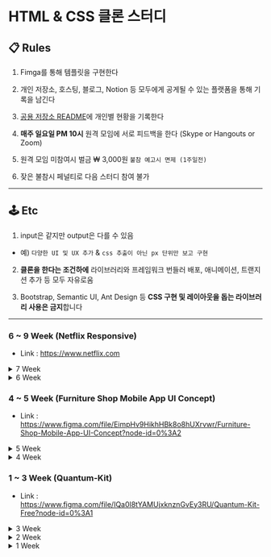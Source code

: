 # HTML & CSS 클론 스터디

## 📋 Rules
1. Fimga를 통해 템플릿을 구현한다

2. 개인 저장소, 호스팅, 블로그, Notion 등 모두에게 공게될 수 있는 플랫폼을 통해 기록을 남긴다

3. [공용 저장소 README](https://github.com/remote-develop-study/html-css-clone)에 개인별 현황을 기록한다

4. **매주 일요일 PM 10시** 원격 모임에 서로 피드백을 한다 (Skype or Hangouts or Zoom)

5. 원격 모임 미참여시 벌금 ₩ 3,000원 `불참 예고시 면제 (1주일전)`

6. 잦은 불참시 페널티로 다음 스터디 참여 불가

---

## 🕹 Etc

1. input은 같지만 output은 다를 수 있음
  - 예) `다양한 UI 및 UX 추가` & `css 추출이 아닌 px 단위만 보고 구현`

2. **클론을 한다는 조건하에** 라이브러리와 프레임워크 번들러 배포, 애니메이션, 트랜지션 추가 등 모두 자유로움

3. Bootstrap, Semantic UI, Ant Design 등 **CSS 구현 및 레이아웃을 돕는 라이브러리 사용은 금지**합니다

---


### 6 ~ 9 Week (Netflix Responsive)

- Link : <https://www.netflix.com>


<details><summary>7 Week</summary>
<ul>
  <li><a href="https://github.com/KimYeaSeul">@김예슬</a></li> : 관람
  <li><a href="https://github.com/kimchunyong">@김천용</a></li> : (코드: https://github.com/kimchunyong/clone_layout_study/tree/master/chapter03)
  <li><a href="https://github.com/brightparagon">@노경모</a></li> : 불참
  <li><a href="https://github.com/JeewhanR">@류지환</a></li> : 사전 공지 불참
  <li><a href="https://github.com/ysm0622">@양성민</a></li> : 관람
  <li><a href="https://github.com/choilim">@임초이</a></li> : 관람
  <li><a href="https://github.com/devjang">@장현석</a></li> : 참여
</p>
</details>


<details><summary>6 Week</summary>
<ul>
  <li><a href="https://github.com/KimYeaSeul">@김예슬</a></li> : 불참
  <li><a href="https://github.com/kimchunyong">@김천용</a></li> : 불참
  <li><a href="https://github.com/brightparagon">@노경모</a></li> : 참여
  <li><a href="https://github.com/JeewhanR">@류지환</a></li> : 사전 공지 불참
  <li><a href="https://github.com/ysm0622">@양성민</a></li> : 관람
  <li><a href="https://github.com/choilim">@임초이</a></li> : 불참
  <li><a href="https://github.com/devjang">@장현석</a></li> : 불참
</p>
</details>


### 4 ~ 5 Week (Furniture Shop Mobile App UI Concept)

- Link : <https://www.figma.com/file/EimpHv9HikhHBk8o8hUXrvwr/Furniture-Shop-Mobile-App-UI-Concept?node-id=0%3A2>


<details><summary>5 Week</summary>
<ul>
  <li><a href="https://github.com/KimYeaSeul">@김예슬</a></li> : 사전 공지 불참
  <li><a href="https://github.com/kimchunyong">@김천용</a></li> : 참여
  <li><a href="https://github.com/brightparagon">@노경모</a></li> : 관람
  <li><a href="https://github.com/JeewhanR">@류지환</a></li> : 관람
  <li><a href="https://github.com/ysm0622">@양성민</a></li> : 참여 (배포 : https://ysm.sh/clone2/) (코드 : https://github.com/ysm0622/clone2)
  <li><a href="https://github.com/choilim">@임초이</a></li> : 참여 (코드: https://github.com/choilim/StyleClone2)
  <li><a href="https://github.com/devjang">@장현석</a></li> : 관람
</p>
</details>

<details><summary>4 Week</summary>
<ul>
  <li><a href="https://github.com/KimYeaSeul">@김예슬</a></li> : 참여 (코드: https://github.com/KimYeaSeul/Html-CSSC_CLONE/tree/master/clone2) / 참여
  <li><a href="https://github.com/kimchunyong">@김천용</a></li> : 참여 (코드: https://github.com/kimchunyong/clone_layout_study/tree/master/chapter02/front)
  <li><a href="https://github.com/brightparagon">@노경모</a></li> : 불참
  <li><a href="https://github.com/JeewhanR">@류지환</a></li> : 관람
  <li><a href="https://github.com/ysm0622">@양성민</a></li> : 불참
  <li><a href="https://github.com/choilim">@임초이</a></li> : 불참
  <li><a href="https://github.com/devjang">@장현석</a></li> : 관람
</p>
</details>


### 1 ~ 3 Week (Quantum-Kit)

- Link : <https://www.figma.com/file/IQa0l8tYAMUjxknznGvEy3RU/Quantum-Kit-Free?node-id=0%3A1>

<details><summary>3 Week</summary>
<ul>
  <li><a href="https://github.com/KimYeaSeul">@김예슬</a></li> : 참여 (코드 : https://github.com/KimYeaSeul/Html-CSSC_CLONE/tree/master/clone1)
  <li><a href="https://github.com/kimchunyong">@김천용</a></li> : 사전 공지 불참
  <li><a href="https://github.com/brightparagon">@노경모</a></li> : 참여
  <li><a href="https://github.com/ysm0622">@양성민</a></li> : 참여 (배포 : https://ysm.sh/clone1/) (코드 : https://github.com/ysm0622/clone1)
  <li><a href="https://github.com/choilim">@임초이</a></li> : 사전 공지 불참 (코드: https://github.com/choilim/StyleClone)
  <li><a href="https://github.com/devjang">@장현석</a></li> : Local 공유 / 참여
</p>
</details>

<details><summary>2 Week</summary>
<ul>
  <li><a href="https://github.com/KimYeaSeul">@김예슬</a></li> : 참여 (코드 : https://github.com/KimYeaSeul/Html-CSSC_CLONE/tree/master/clone1)
  <li><a href="https://github.com/kimchunyong">@김천용</a></li> : 참여
  <li><a href="https://github.com/brightparagon">@노경모</a></li> : 참여
  <li><a href="https://github.com/JeewhanR">@류지환</a></li> : 참관
  <li><a href="https://github.com/ysm0622">@양성민</a></li> : 참여 (배포 : https://ysm.sh/clone1/) (코드 : https://github.com/ysm0622/clone1)
  <li><a href="https://github.com/choilim">@임초이</a></li> : Local 공유 / 참여
  <li><a href="https://github.com/devjang">@장현석</a></li> : Local 공유 / 참여
</p>
</details>

<details><summary>1 Week</summary>
<ul>
  <li><a href="https://github.com/KimYeaSeul">@김예슬</a></li> : 불참
  <li><a href="https://github.com/kimchunyong">@김천용</a></li> : 사전 공지 불참
  <li><a href="https://github.com/brightparagon">@노경모</a></li> : 불참
  <li><a href="https://github.com/JeewhanR">@류지환</a></li> : 불참
  <li><a href="https://github.com/ysm0622">@양성민</a></li> : Local 공유 / 참여
  <li><a href="https://github.com/choilim">@임초이</a></li> : Local 공유 / 참여
  <li><a href="https://github.com/devjang">@장현석</a></li> : Local 공유 / 참여
</p>
</details>
